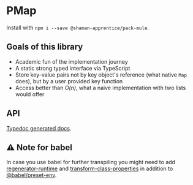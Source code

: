  # PMap
 Install with `npm i --save @shaman-apprentice/pack-mule`.

## Goals of this library 
- Academic fun of the implementation journey
- A static strong typed interface via TypeScript
- Store key-value pairs not by key object's reference (what native `Map` does), but by a user provided key function
- Access better than *O(n)*, what a naive implementation with two lists would offer

## API
[Typedoc generated docs](https://shaman-apprentice.github.io/pack-mule/index.html).

## ⚠️ Note for babel
In case you use babel for further transpiling you might need to add [regenerator-runtime](https://www.npmjs.com/package/regenerator-runtime) and [transform-class-properties](https://www.npmjs.com/package/babel-plugin-transform-class-properties) in addition to [@babel/preset-env](https://www.npmjs.com/package/@babel/preset-env).